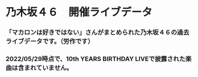 # 乃木坂４６　開催ライブデータ
### 「マカロンは好きではない」さんがまとめられた乃木坂４６の過去ライブデータです。（労作です）
### 2022/05/29時点で、10th YEARS BIRTHDAY LIVEで披露された楽曲は含まれていません。

